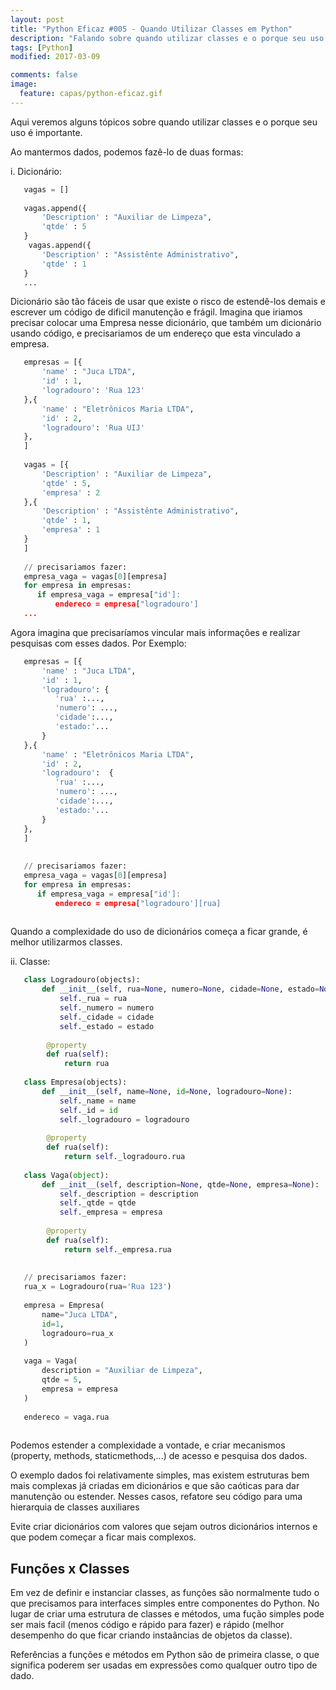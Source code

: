 ```yaml
---
layout: post
title: "Python Eficaz #005 - Quando Utilizar Classes em Python"
description: "Falando sobre quando utilizar classes e o porque seu uso é importante."
tags: [Python]
modified: 2017-03-09

comments: false
image:
  feature: capas/python-eficaz.gif
---
```


Aqui veremos alguns tópicos sobre quando utilizar classes e o porque seu uso é importante.

Ao mantermos dados, podemos fazê-lo de duas formas:

i. Dicionário:
```python
   vagas = []
   
   vagas.append({
       'Description' : "Auxiliar de Limpeza",
       'qtde' : 5
   }
    vagas.append({
       'Description' : "Assistênte Administrativo",
       'qtde' : 1
   }
   ...
```

Dicionário são tão fáceis de usar que existe o risco de estendê-los demais e escrever um código de dificil manutenção e frágil.
Imagina que iriamos precisar colocar uma Empresa nesse dicionário, que também  um dicionário usando código, e precisariamos de um endereço que esta vinculado a empresa.

```python
   empresas = [{
       'name' : "Juca LTDA",
       'id' : 1,
       'logradouro': 'Rua 123'
   },{
       'name' : "Eletrônicos Maria LTDA",
       'id' : 2,
       'logradouro': 'Rua UIJ'
   },
   ]
   
   vagas = [{
       'Description' : "Auxiliar de Limpeza",
       'qtde' : 5,
       'empresa' : 2
   },{
       'Description' : "Assistênte Administrativo",
       'qtde' : 1,
       'empresa' : 1
   }
   ]
   
   // precisariamos fazer:
   empresa_vaga = vagas[0][empresa]
   for empresa in empresas:
      if empresa_vaga = empresa["id']:
          endereco = empresa["logradouro']
   ...

```

Agora imagina que precisaríamos vincular mais informações e realizar pesquisas com esses dados.  Por Exemplo:

```python
   empresas = [{
       'name' : "Juca LTDA",
       'id' : 1,
       'logradouro': {
          'rua' :...,
          'numero': ...,
          'cidade':...,
          'estado:'...
       }
   },{
       'name' : "Eletrônicos Maria LTDA",
       'id' : 2,
       'logradouro':  {
          'rua' :...,
          'numero': ...,
          'cidade':...,
          'estado:'...
       }
   },
   ]
   
   
   // precisariamos fazer:
   empresa_vaga = vagas[0][empresa]
   for empresa in empresas:
      if empresa_vaga = empresa["id']:
          endereco = empresa["logradouro'][rua]
             
```

Quando a complexidade do uso de dicionários começa a ficar grande, é melhor utilizarmos classes.

ii. Classe:
```python
   class Logradouro(objects):
       def __init__(self, rua=None, numero=None, cidade=None, estado=None):
           self._rua = rua
           self._numero = numero
           self._cidade = cidade
           self._estado = estado
        
        @property
        def rua(self):
            return rua
            
   class Empresa(objects):
       def __init__(self, name=None, id=None, logradouro=None):
           self._name = name
           self._id = id
           self._logradouro = logradouro
                       
        @property
        def rua(self):
            return self._logradouro.rua
           
   class Vaga(object):
       def __init__(self, description=None, qtde=None, empresa=None):
           self._description = description
           self._qtde = qtde
           self._empresa = empresa
       
        @property
        def rua(self):
            return self._empresa.rua
            
            
   // precisariamos fazer:
   rua_x = Logradouro(rua='Rua 123')
   
   empresa = Empresa(
       name="Juca LTDA",
       id=1,
       logradouro=rua_x
   )
   
   vaga = Vaga(
       description = "Auxiliar de Limpeza",
       qtde = 5,
       empresa = empresa
   )
   
   endereco = vaga.rua
   
```

Podemos estender a complexidade a vontade, e criar mecanismos (property, methods, staticmethods,...) de acesso e pesquisa dos dados.

O exemplo dados foi relativamente simples, mas existem estruturas bem mais complexas já criadas em dicionários e que são caóticas para dar manutenção ou estender. Nesses casos, refatore seu código para uma hierarquia de classes auxiliares 

Evite criar dicionários com valores que sejam outros dicionários internos e que podem começar a ficar mais complexos.

## Funções x Classes

Em vez de definir e instanciar classes, as funções são normalmente tudo o que precisamos para interfaces simples entre componentes do Python. No lugar de criar uma estrutura de classes e métodos, uma fução simples pode ser mais facil (menos código e rápido para fazer) e rápido (melhor desempenho do que ficar criando instaâncias de objetos da classe).

Referências a funções e métodos em Python são de primeira classe, o que significa poderem ser usadas em expressões como qualquer outro tipo de dado.
